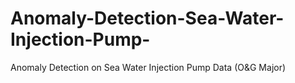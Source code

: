 # Anomaly-Detection-Sea-Water-Injection-Pump-
Anomaly Detection on Sea Water Injection Pump Data (O&amp;G Major)

